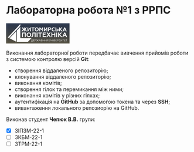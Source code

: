# Лабораторна робота №1 з РРПС
![The Alma Mater Logo](https://github.com/NemiroffLight/RRPS01/blob/a0a0d6fb27fb6cd28610f10eb20e78cc619df61c/ZTU_Logo.png)

Виконання лабораторної роботи передбачає вивчення прийомів роботи з системою контролю версій **Git**:
- створення віддаленого репозиторію;
- клонування віддаленого репозиторію;
- виконання комітів;
- створення гілок та перемикання між ними;
- виконання комітів у різних гілках;
- аутентифікація на **GitHub** за допомогою токена та через **SSH**;
- вивантаження локального репозиорію на GitHub.

Виконав студент **Чепюк В.В.** групи:
- [x] ЗІПЗМ-22-1
- [ ] ЗКБМ-22-1
- [ ] ЗТРМ-22-1
